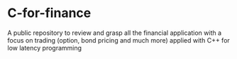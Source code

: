 # C-for-finance
A public repository to review and grasp all the financial application with a focus on trading (option, bond pricing and much more) applied with C++ for low latency programming
